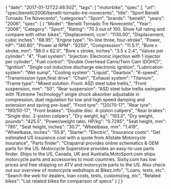 {
    "date": "2017-01-12T22:46:50Z",
    "tags": [
        "motorbike",
        "spec"
    ],
    "url": "spec\/benelli\/2006\/benelli-tornado-tre-novecento",
    "title": "Sport Benelli Tornado Tre Novecento",
    "categories": "Sport",
    "brands": "benelli",
    "years": "2006",
    "spec": [
        {
            "Model": "Benelli Tornado Tre Novecento",
            "Year": "2006",
            "Category": "Sport",
            "Rating": "70.3 out of 100. Show full rating and compare with other bikes",
            "Displacement, ccm": "1130.00",
            "Displacement, cubic inches": "68.95",
            "Engine type": "In-line three, four-stroke",
            "Power, HP": "140.80",
            "Power at RPM": "9250",
            "Compression": "11.5:1",
            "Bore x stroke, mm": "88.0 x 62.0",
            "Bore x stroke, inches": "3.5 x 2.4",
            "Valves per cylinder": "4",
            "Fuel system": "Injection.  Electronic injection             with 1 injector per cylinder",
            "Fuel control": "Double Overhead Cams\/Twin Cam (DOHC)",
            "Ignition": "Single coil inductive             discharge electronic ignition",
            "Lubrication system": "Wet sump",
            "Cooling system": "Liquid",
            "Gearbox": "6-speed",
            "Transmission type,final drive": "Chain",
            "Exhaust system": "Titanium",
            "Frame type": "Mixed solution. Front: ASD steel tube trellis,",
            "Front suspension, mm": "50",
            "Rear suspension": "ASD steel  tube trellis swingarm with ?Extreme Technology? single               shock absorber adjustable in compression, duel regulation for low               and high speed damping and extension and spring pre-load",
            "Front tyre": "120\/70-17",
            "Rear tyre": "190\/50-17",
            "Front brakes": "Double disc. 4-piston calipers",
            "Rear brakes": "Single disc. 2-piston calipers",
            "Dry weight, kg": "193.0",
            "Dry weight, pounds": "425.5",
            "Power\/weight ratio, HP\/kg": "0.7295",
            "Seat height, mm": "780",
            "Seat height, inches": "30.7",
            "Wheelbase, mm": "1.419",
            "Wheelbase, inches": "55.9",
            "Starter": "Electric",
            "Insurance costs": "Get estimated US insurance cost with a quote from Allstate Motorcycle Insurance",
            "Parts finder": "Chaparral provides online schematics & OEM parts for the US.   Motorcycle Superstore provides an easy-to-use parts finder. Ships to the US, Canada, UK and Australia.MotoSport.com ships motorcycle parts and accessories to most countries.    Sixity.com has low prices and free shipping on ATV and motorcycle parts to the US. Also check out our overview of motorcycle webshops at Bikez.info",
            "Loans, tests, etc": "Search the web for dealers, loan costs, tests, customizing, etc",
            "Related bikes": "List related bikes for comparison of specs"
        }
    ]
}